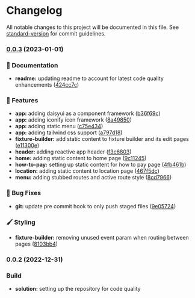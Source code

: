 # Changelog

All notable changes to this project will be documented in this file. See [standard-version](https://github.com/conventional-changelog/standard-version) for commit guidelines.

### [0.0.3](https://github.com/bartlomiejkuczma/footy-planner/compare/v0.0.2...v0.0.3) (2023-01-01)

### 📝 Documentation

- **readme:** updating readme to account for latest code quality enhancements ([424cc7c](https://github.com/bartlomiejkuczma/footy-planner/commit/424cc7cbd1d65d165061222d3f92dd68386d1f58))

### 💪 Features

- **app:** adding daisyui as a component framework ([b36f69c](https://github.com/bartlomiejkuczma/footy-planner/commit/b36f69cef3ec98fe4b0d19d53d64996a792db5de))
- **app:** adding iconify icon framework ([8a49850](https://github.com/bartlomiejkuczma/footy-planner/commit/8a4985085634f9943f02c3d80837d938fcaae268))
- **app:** adding static menu ([c75e434](https://github.com/bartlomiejkuczma/footy-planner/commit/c75e434f3409b991de381ded6f935a373c12f3e7))
- **app:** adding tailwind css support ([a797d18](https://github.com/bartlomiejkuczma/footy-planner/commit/a797d18e1e90543712b76be1778e88dfdd9e084d))
- **fixture-builder:** add static content to fixture builder and its edit pages ([e11300e](https://github.com/bartlomiejkuczma/footy-planner/commit/e11300eb1547c6ef2ff66b637b9172cb3cf417aa))
- **header:** adding reactive app header ([f3c6803](https://github.com/bartlomiejkuczma/footy-planner/commit/f3c68039e0745c58e00bbe615084f7b66e4192a1))
- **home:** adding static content to home page ([9c11245](https://github.com/bartlomiejkuczma/footy-planner/commit/9c112456ee8f4660716b205320077faf188df81b))
- **how-to-pay:** setting up static content for how to pay page ([4fb461b](https://github.com/bartlomiejkuczma/footy-planner/commit/4fb461b51adecde05c8fe97e6235f756b0052c79))
- **location:** adding static content to location page ([467f5dc](https://github.com/bartlomiejkuczma/footy-planner/commit/467f5dc39721e4552f660a20a5c606094cfa901a))
- **menu:** adding stubbed routes and active route style ([8cd7966](https://github.com/bartlomiejkuczma/footy-planner/commit/8cd7966dd6db48662354f695f16492c8c3cb3404))

### 🐛 Bug Fixes

- **git:** update pre commit hook to only push staged files ([9e05724](https://github.com/bartlomiejkuczma/footy-planner/commit/9e05724a05f80d6ec96afbfde7c8ad48216d8bf3))

### 🖌️ Styling

- **fixture-builder:** removing unused event param when routing between pages ([8103bb4](https://github.com/bartlomiejkuczma/footy-planner/commit/8103bb4faaf37d701b9d1c23503a81a185034bbf))

### 0.0.2 (2022-12-31)

### Build

- **solution:** setting up the repository for code quality
